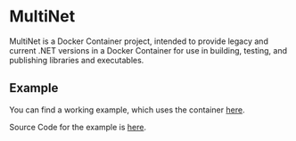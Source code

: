 # MultiNet
MultiNet is a Docker Container project, intended to provide legacy and current .NET versions in a Docker Container for use in building, testing, and publishing libraries and executables.

## Example
You can find a working example, which uses the container [here](https://github.com/felsokning/MultiNet-Example/actions/runs/5205563032/jobs/9391158607).

Source Code for the example is [here](https://github.com/felsokning/MultiNet-Example/blob/main/.github/workflows/multinet-example-build-by-docker.yaml).
